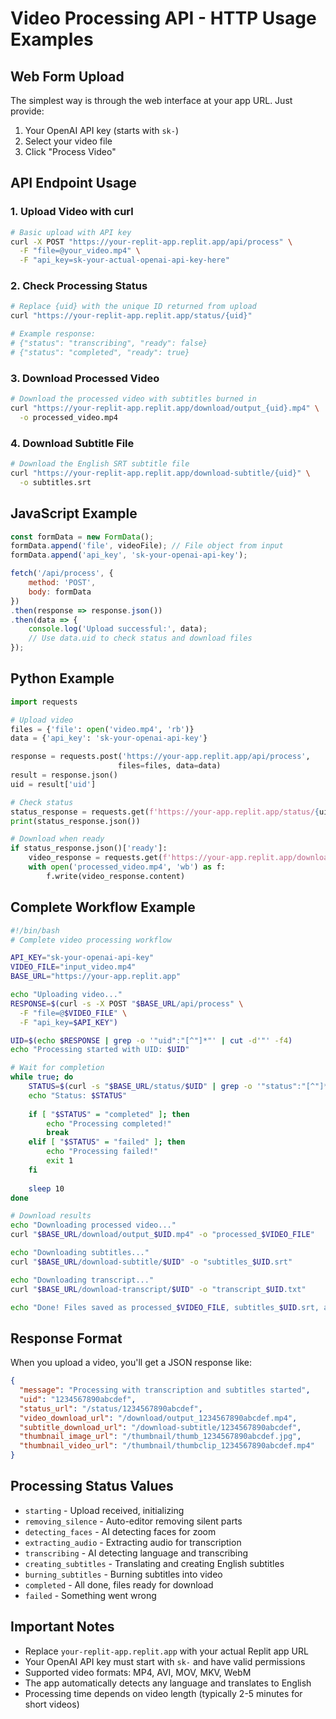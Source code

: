 # Video Processing API - HTTP Usage Examples

## Web Form Upload
The simplest way is through the web interface at your app URL. Just provide:
1. Your OpenAI API key (starts with `sk-`)
2. Select your video file
3. Click "Process Video"

## API Endpoint Usage

### 1. Upload Video with curl
```bash
# Basic upload with API key
curl -X POST "https://your-replit-app.replit.app/api/process" \
  -F "file=@your_video.mp4" \
  -F "api_key=sk-your-actual-openai-api-key-here"
```

### 2. Check Processing Status
```bash
# Replace {uid} with the unique ID returned from upload
curl "https://your-replit-app.replit.app/status/{uid}"

# Example response:
# {"status": "transcribing", "ready": false}
# {"status": "completed", "ready": true}
```

### 3. Download Processed Video
```bash
# Download the processed video with subtitles burned in
curl "https://your-replit-app.replit.app/download/output_{uid}.mp4" \
  -o processed_video.mp4
```

### 4. Download Subtitle File
```bash
# Download the English SRT subtitle file
curl "https://your-replit-app.replit.app/download-subtitle/{uid}" \
  -o subtitles.srt
```

## JavaScript Example
```javascript
const formData = new FormData();
formData.append('file', videoFile); // File object from input
formData.append('api_key', 'sk-your-openai-api-key');

fetch('/api/process', {
    method: 'POST',
    body: formData
})
.then(response => response.json())
.then(data => {
    console.log('Upload successful:', data);
    // Use data.uid to check status and download files
});
```

## Python Example
```python
import requests

# Upload video
files = {'file': open('video.mp4', 'rb')}
data = {'api_key': 'sk-your-openai-api-key'}

response = requests.post('https://your-app.replit.app/api/process', 
                        files=files, data=data)
result = response.json()
uid = result['uid']

# Check status
status_response = requests.get(f'https://your-app.replit.app/status/{uid}')
print(status_response.json())

# Download when ready
if status_response.json()['ready']:
    video_response = requests.get(f'https://your-app.replit.app/download/output_{uid}.mp4')
    with open('processed_video.mp4', 'wb') as f:
        f.write(video_response.content)
```

## Complete Workflow Example
```bash
#!/bin/bash
# Complete video processing workflow

API_KEY="sk-your-openai-api-key"
VIDEO_FILE="input_video.mp4"
BASE_URL="https://your-app.replit.app"

echo "Uploading video..."
RESPONSE=$(curl -s -X POST "$BASE_URL/api/process" \
  -F "file=@$VIDEO_FILE" \
  -F "api_key=$API_KEY")

UID=$(echo $RESPONSE | grep -o '"uid":"[^"]*"' | cut -d'"' -f4)
echo "Processing started with UID: $UID"

# Wait for completion
while true; do
    STATUS=$(curl -s "$BASE_URL/status/$UID" | grep -o '"status":"[^"]*"' | cut -d'"' -f4)
    echo "Status: $STATUS"
    
    if [ "$STATUS" = "completed" ]; then
        echo "Processing completed!"
        break
    elif [ "$STATUS" = "failed" ]; then
        echo "Processing failed!"
        exit 1
    fi
    
    sleep 10
done

# Download results
echo "Downloading processed video..."
curl "$BASE_URL/download/output_$UID.mp4" -o "processed_$VIDEO_FILE"

echo "Downloading subtitles..."
curl "$BASE_URL/download-subtitle/$UID" -o "subtitles_$UID.srt"

echo "Downloading transcript..."
curl "$BASE_URL/download-transcript/$UID" -o "transcript_$UID.txt"

echo "Done! Files saved as processed_$VIDEO_FILE, subtitles_$UID.srt, and transcript_$UID.txt"
```

## Response Format
When you upload a video, you'll get a JSON response like:
```json
{
  "message": "Processing with transcription and subtitles started",
  "uid": "1234567890abcdef",
  "status_url": "/status/1234567890abcdef",
  "video_download_url": "/download/output_1234567890abcdef.mp4",
  "subtitle_download_url": "/download-subtitle/1234567890abcdef",
  "thumbnail_image_url": "/thumbnail/thumb_1234567890abcdef.jpg",
  "thumbnail_video_url": "/thumbnail/thumbclip_1234567890abcdef.mp4"
}
```

## Processing Status Values
- `starting` - Upload received, initializing
- `removing_silence` - Auto-editor removing silent parts
- `detecting_faces` - AI detecting faces for zoom
- `extracting_audio` - Extracting audio for transcription
- `transcribing` - AI detecting language and transcribing
- `creating_subtitles` - Translating and creating English subtitles
- `burning_subtitles` - Burning subtitles into video
- `completed` - All done, files ready for download
- `failed` - Something went wrong

## Important Notes
- Replace `your-replit-app.replit.app` with your actual Replit app URL
- Your OpenAI API key must start with `sk-` and have valid permissions
- Supported video formats: MP4, AVI, MOV, MKV, WebM
- The app automatically detects any language and translates to English
- Processing time depends on video length (typically 2-5 minutes for short videos)